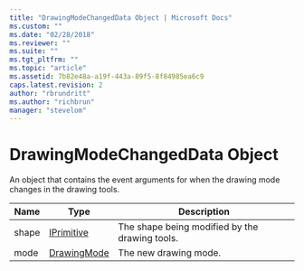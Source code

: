 ```yaml
---
title: "DrawingModeChangedData Object | Microsoft Docs"
ms.custom: ""
ms.date: "02/28/2018"
ms.reviewer: ""
ms.suite: ""
ms.tgt_pltfrm: ""
ms.topic: "article"
ms.assetid: 7b82e48a-a19f-443a-89f5-8f84985ea6c9
caps.latest.revision: 2
author: "rbrundritt"
ms.author: "richbrun"
manager: "stevelom"
---
```

# DrawingModeChangedData Object
An object that contains the event arguments for when the drawing mode changes in the drawing tools.

| Name  | Type        | Description                                    |
|-------|-------------|------------------------------------------------|
| shape | [IPrimitive](../v8-web-control/iprimitive-class.md)  | The shape being modified by the drawing tools. |
| mode  | [DrawingMode](../v8-web-control/drawingmode-enumeration.md) | The new drawing mode.                          |
